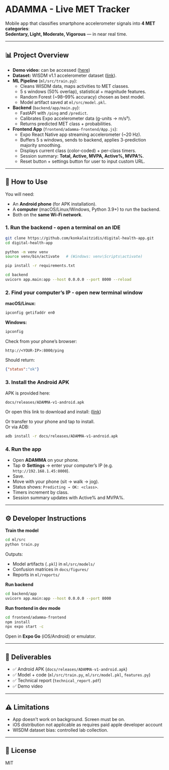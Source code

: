 # ADAMMA - Live MET Tracker

Mobile app that classifies smartphone accelerometer signals into **4 MET categories**:  
**Sedentary, Light, Moderate, Vigorous** — in near real time.  

---

## 📊 Project Overview
- **Demo video:** can be accessed ([here](https://drive.google.com/file/d/1m962H-lEDcuAHSpinBZilzTNX-i7qQ_d/view))  
- **Dataset:** WISDM v1.1 accelerometer dataset ([link](https://www.cis.fordham.edu/wisdm/dataset.php)).  
- **ML Pipeline** (`ml/src/train.py`):  
  - Cleans WISDM data, maps activities to MET classes.  
  - 5 s windows (50% overlap), statistical + magnitude features.  
  - Random Forest (~98–99% accuracy) chosen as best model.  
  - Model artifact saved at `ml/src/model.pkl`.  
- **Backend** (`backend/app/main.py`):  
  - FastAPI with `/ping` and `/predict`.  
  - Calibrates Expo accelerometer data (g-units → m/s²).  
  - Returns predicted MET class + probabilities.  
- **Frontend App** (`frontend/adamma-frontend/App.js`):  
  - Expo React Native app streaming accelerometer (~20 Hz).  
  - Buffers 5 s windows, sends to backend, applies 3-prediction majority smoothing.  
  - Displays current class (color-coded) + per-class timers.  
  - Session summary: **Total, Active, MVPA, Active%, MVPA%**.  
  - Reset button + settings button for user to input custom URL. 



---

## 📱 How to Use

You will need:  
- An **Android phone** (for APK installation).  
- A **computer** (macOS/Linux/Windows, Python 3.9+) to run the backend.  
- Both on the **same Wi-Fi network**.  

### 1. Run the backend - open a terminal on an IDE
```bash
git clone https://github.com/konkalaitzidis/digital-health-app.git
cd digital-health-app

python -m venv venv
source venv/bin/activate   # (Windows: venv\Scripts\activate)

pip install -r requirements.txt

cd backend
uvicorn app.main:app --host 0.0.0.0 --port 8000 --reload
```

### 2. Find your computer’s IP - open new terminal window

**macOS/Linux:**
```bash
ipconfig getifaddr en0  
```

**Windows:**
```cmd
ipconfig
```

Check from your phone’s browser:
```
http://<YOUR-IP>:8000/ping
```

Should return:
```json
{"status":"ok"}
```

### 3. Install the Android APK
APK is provided here:
```
docs/releases/ADAMMA-v1-android.apk
```

Or open this link to download and install: ([link](https://expo.dev/accounts/guskk/projects/adamma-frontend/builds/3228d6bd-094f-4738-ad0d-2b3d4c60bc3e))

Or transfer to your phone and tap to install.  
Or via ADB:
```bash
adb install -r docs/releases/ADAMMA-v1-android.apk
```

### 4. Run the app
- Open **ADAMMA** on your phone.  
- Tap ⚙ **Settings** → enter your computer’s IP (e.g. `http://192.168.1.45:8000`).  
- Save.  
- Move with your phone (sit → walk → jog).  
- Status shows: `Predicting → OK: <class>`.  
- Timers increment by class.  
- Session summary updates with Active% and MVPA%.  

---

## ⚙️ Developer Instructions

**Train the model**
```bash
cd ml/src
python train.py
```

Outputs:
- Model artifacts (`.pkl`) in `ml/src/models/`  
- Confusion matrices in `docs/figures/`  
- Reports in `ml/reports/`  

**Run backend**
```bash
cd backend/app
uvicorn app.main:app --host 0.0.0.0 --port 8000
```

**Run frontend in dev mode**
```bash
cd frontend/adamma-frontend
npm install
npx expo start -c
```

Open in **Expo Go** (iOS/Android) or emulator.  

---

## 📑 Deliverables
- ✅ Android APK (`docs/releases/ADAMMA-v1-android.apk`)  
- ✅ Model + code (`ml/src/train.py`, `ml/src/model.pkl`, `features.py`)  
- ✅ Technical report (`technical_report.pdf`)  
- ✅ Demo video

---

## ⚠️ Limitations
- App doesn't work on background. Screen must be on. 
- iOS distribution not applicable as requires paid apple developer account
- WISDM dataset bias: controlled lab collection.

---

## 📜 License
MIT
